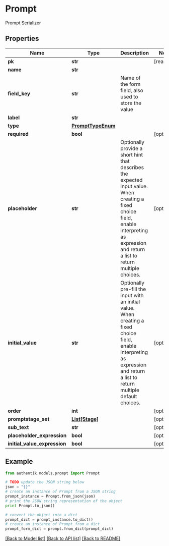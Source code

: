 # Prompt

Prompt Serializer

## Properties
Name | Type | Description | Notes
------------ | ------------- | ------------- | -------------
**pk** | **str** |  | [readonly] 
**name** | **str** |  | 
**field_key** | **str** | Name of the form field, also used to store the value | 
**label** | **str** |  | 
**type** | [**PromptTypeEnum**](PromptTypeEnum.md) |  | 
**required** | **bool** |  | [optional] 
**placeholder** | **str** | Optionally provide a short hint that describes the expected input value. When creating a fixed choice field, enable interpreting as expression and return a list to return multiple choices. | [optional] 
**initial_value** | **str** | Optionally pre-fill the input with an initial value. When creating a fixed choice field, enable interpreting as expression and return a list to return multiple default choices. | [optional] 
**order** | **int** |  | [optional] 
**promptstage_set** | [**List[Stage]**](Stage.md) |  | [optional] 
**sub_text** | **str** |  | [optional] 
**placeholder_expression** | **bool** |  | [optional] 
**initial_value_expression** | **bool** |  | [optional] 

## Example

```python
from authentik.models.prompt import Prompt

# TODO update the JSON string below
json = "{}"
# create an instance of Prompt from a JSON string
prompt_instance = Prompt.from_json(json)
# print the JSON string representation of the object
print Prompt.to_json()

# convert the object into a dict
prompt_dict = prompt_instance.to_dict()
# create an instance of Prompt from a dict
prompt_form_dict = prompt.from_dict(prompt_dict)
```
[[Back to Model list]](../README.md#documentation-for-models) [[Back to API list]](../README.md#documentation-for-api-endpoints) [[Back to README]](../README.md)


